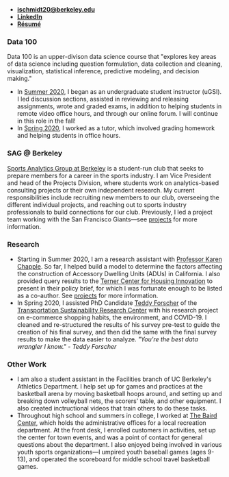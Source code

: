 ---
---
&nbsp;
- **[ischmidt20@berkeley.edu](mailto:ischmidt20@berkeley.edu)**
- **[LinkedIn](https://www.linkedin.com/in/isaac-schmidt-606ab5172/)**
- **[Résumé](assets/resume.pdf)**

### Data 100
Data 100 is an upper-divison data science course that "explores key areas of data science including question formulation, data collection and cleaning, visualization, statistical inference, predictive modeling, and decision making."
- In [Summer 2020](http://www.ds100.org/su20/), I began as an undergraduate student instructor (uGSI). I led discussion sections, assisted in reviewing and releasing assignments, wrote and graded exams, in addition to helping students in remote video office hours, and through our online forum. I will continue in this role in the fall!
- In [Spring 2020](http://www.ds100.org/sp20/), I worked as a tutor, which involved grading homework and helping students in office hours.

### SAG @ Berkeley
[Sports Analytics Group at Berkeley](https://sportsanalytics.berkeley.edu/) is a student-run club that seeks to prepare members for a career in the sports industry. I am Vice President and head of the Projects Division, where students work on analytics-based consulting projects or their own independent research. My current responsibilities include recruiting new members to our club, overseeing the different individual projects, and reaching out to sports industry professionals to build connections for our club. Previously, I led a project team working with the San Francisco Giants—see [projects](projects) for more information.

### Research
- Starting in Summer 2020, I am a research assistant with [Professor Karen Chapple](http://karenchapple.com/). So far, I helped build a model to determine the factors affecting the construction of Accessory Dwelling Units (ADUs) in California. I also provided query results to the [Terner Center for Housing Innovation](https://ternercenter.berkeley.edu/) to present in their policy brief, for which I was fortunate enough to be listed as a co-author. See [projects](projects) for more information.
- In Spring 2020, I assisted PhD Candidate [Teddy Forscher](https://tsrc.berkeley.edu/teddy-forscher) of the [Transportation Sustainability Research Center](https://tsrc.berkeley.edu/) with his research project on e-commerce shopping habits, the environment, and COVID-19. I cleaned and re-structured the results of his survey pre-test to guide the creation of his final survey, and then did the same with the final survey results to make the data easier to analyze. *"You're the best data wrangler I know." - Teddy Forscher*

### Other Work
- I am also a student assistant in the Facilities branch of UC Berkeley's Athletics Department. I help set up for games and practices at the basketball arena by moving basketball hoops around, and setting up and breaking down volleyball nets, the scorers' table, and other equipment. I also created inctructional videos that train others to do these tasks.
- Throughout high school and summers in college, I worked at [The Baird Center](https://southorange.org/249/Recreation-Cultural-Affairs), which holds the administrative offices for a local recreation department. At the front desk, I enrolled customers in activities, set up the center for town events, and was a point of contact for general questions about the department. I also enjoyed being involved in various youth sports organizations—I umpired youth baseball games (ages 9-13), and operated the scoreboard for middle school travel basketball games.
